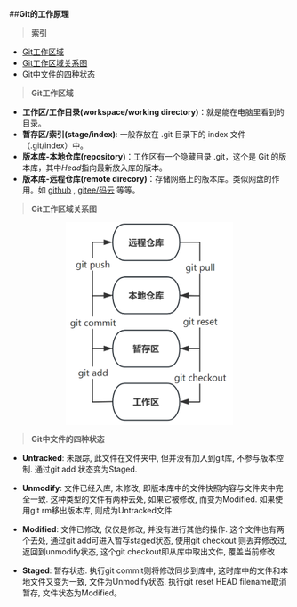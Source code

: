 
##**Git的工作原理**
>**索引**
- [Git工作区域](#area)
- [Git工作区域关系图](#rela)
- [Git中文件的四种状态](#sta)
>**<div id = "area">Git工作区域<div>**

- **工作区/工作目录(workspace/working directory)**：就是能在电脑里看到的目录。
- **暂存区/索引(stage/index)**: 一般存放在 .git 目录下的 index 文件（.git/index）中。
- **版本库-本地仓库(repository)**：工作区有一个隐藏目录 .git，这个是 Git 的版本库，其中*Head*指向最新放入库的版本。
- **版本库-远程仓库(remote direcory)**：存储网络上的版本库。类似网盘的作用。如 [github](https://github.com/ "国际的网站") , [gitee/码云](https://gitee.com/ "国内的网站") 等等。
  
>**<div id = "rela">Git工作区域关系图<div>**

<p>
  <img src="img/Git-WorkingPrinciple.png" alt="principle" width="300px">
  <style>
  img[alt="principle"] {
    display: block;
    margin-left: auto;
    margin-right: auto;
  }
 </style>
</p>


>**<div id = "sta">Git中文件的四种状态<div>**

- **Untracked**: 未跟踪, 此文件在文件夹中, 但并没有加入到git库, 不参与版本控制. 通过git add 状态变为Staged.

- **Unmodify**: 文件已经入库, 未修改, 即版本库中的文件快照内容与文件夹中完全一致. 这种类型的文件有两种去处, 如果它被修改, 而变为Modified. 如果使用git rm移出版本库, 则成为Untracked文件

- **Modified**: 文件已修改, 仅仅是修改, 并没有进行其他的操作. 这个文件也有两个去处, 通过git add可进入暂存staged状态, 使用git checkout 则丢弃修改过, 返回到unmodify状态, 这个git checkout即从库中取出文件, 覆盖当前修改

- **Staged**: 暂存状态. 执行git commit则将修改同步到库中, 这时库中的文件和本地文件又变为一致, 文件为Unmodify状态. 执行git reset HEAD filename取消暂存, 文件状态为Modified。